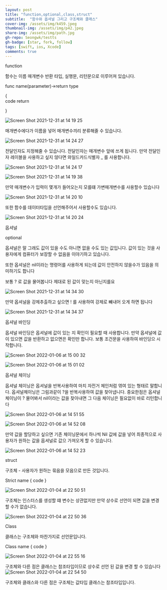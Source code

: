 ```yaml
---
layout: post
title: "function,optional,class,struct"
subtitle:  "함수와 옵셔널 그리고 구조체와 클래스"
cover-img: /assets/img/k459.jpeg
thumbnail-img: /assets/img/p42.jpeg
share-img: /assets/img/path.jpg
gh-repo: Seongwk/testts
gh-badge: [star, fork, follow]
tags: [swift, ios, Xcode]
comments: true
---
```


function

함수는 이름 매개변수 반환 타입, 실행문, 리턴문으로 이루어져 있습니다.

   func name(parameter)->return type
   
   {  
      code
      return 
 
   }
   
![Screen Shot 2021-12-31 at 14 19 25](https://user-images.githubusercontent.com/40172001/147804922-05f27493-a494-492f-a825-b832b88a3641.png)

   
매개변수에다가 이름을 넣어 매개변수끼리 분류해줄 수 있습니다.

![Screen Shot 2021-12-31 at 14 24 27](https://user-images.githubusercontent.com/40172001/147805057-5c3c0823-ca2c-4377-98bb-481c29d319ea.png)



전달인자도 지정해줄 수 있습니다. 전달인자는 매개변수 앞에 쓰게 됩니다. 만약 전달인자 레이블을 사용하고 싶지 않다면 와일드카드식별자 _ 를 사용합니다.

![Screen Shot 2021-12-31 at 14 24 17](https://user-images.githubusercontent.com/40172001/147805039-56b04ffb-b090-414a-b344-d4cfacbcc4ba.png)


![Screen Shot 2021-12-31 at 14 19 38](https://user-images.githubusercontent.com/40172001/147804993-db28d47d-3c34-412e-b40f-50a03ebfc83d.png)



만약 매개변수가 입력이 몇개가 들어오는지 모를떄 가변매개변수를 사용할수 있습니다

![Screen Shot 2021-12-31 at 14 20 10](https://user-images.githubusercontent.com/40172001/147804978-5e1506d1-e2b8-4371-996e-bd9d1082e2b7.png)


또한 함수를 데이터타입을 선언해주어서 사용할수도 있습니다.

![Screen Shot 2021-12-31 at 14 20 24](https://user-images.githubusercontent.com/40172001/147804983-f1c714b5-0c65-4204-b770-723627f899b7.png)


옵셔널

optional

옵셔널은 말 그래도 값이 있을 수도 아니면 없을 수도 있는 값입니다.
값이 있는 것을 사용자에게 컴퓨터가 보장할 수 없음을 이야기하고 있습니다.

또한 옵셔널은 nil이라는 명령어를 사용하게 되는데 값이 안전하지 않을수가 있음을 의미하기도 합니다

보통 ? 로 값을 물어봅니다 제대로 된 값이 맞는지 아닌지를요

![Screen Shot 2021-12-31 at 14 34 30](https://user-images.githubusercontent.com/40172001/147805421-119a8352-8160-4f51-87a3-ebe21a166aa3.png)

만약 옵셔널을 강제추출하고 싶으면 ! 를 사용하여 강제로 뺴내어 오게 하면 됩니다

![Screen Shot 2021-12-31 at 14 34 37](https://user-images.githubusercontent.com/40172001/147805424-9426dbc4-94e0-4811-a9a4-108e8571650e.png)

옵셔널 바인딩

옵셔널 바인딩은 옵셔널에 값이 있는 지 확인이 필요할 때 사용합니다. 
만약 옵셔널에 값이 있으면 값을 반환하고 없으면은 확인만 합니다.
보통 조건문을 사용하여 바인딩으 시작합니다.

![Screen Shot 2022-01-06 at 15 00 32](https://user-images.githubusercontent.com/40172001/148347765-98cca175-7d5d-4c26-918c-b86f726d3af0.png)

![Screen Shot 2022-01-06 at 15 01 02](https://user-images.githubusercontent.com/40172001/148347797-2f2e26cf-9116-4357-ab7a-b80ab3c5583b.png)


옵셔널 체이닝 

옵셔널 체이닝은 옵셔널을 반복사용하여 마치 자전거 체인처럼 엮여 있는 형태르 말합니다.
옵셔널체이닝은 그림과같이 ?을 반복사용하여 값을 찾아냅니다. 
중요한점은 옵셔널체이닝이 ? 물어봐서 nil이라는 값을 찾아내면 그 다음 체이닝은 필요없이 바로 리턴합니다

![Screen Shot 2022-01-06 at 14 51 55](https://user-images.githubusercontent.com/40172001/148347879-54f60827-2adc-4bb6-a347-496361a64bd7.png)

![Screen Shot 2022-01-06 at 14 52 08](https://user-images.githubusercontent.com/40172001/148347920-f7f7545c-a483-4798-b739-713f4b81656d.png)


만약 값을 할당하고 싶으면 기존 체이닝문에서 하나씩 Nil 값에 값을 넣어 최종적으로 사용자가 원하는 값을 옵셔널로 값으 가져오게 할 수 있습니다.

![Screen Shot 2022-01-06 at 14 52 23](https://user-images.githubusercontent.com/40172001/148347951-68950318-4a1e-4712-809e-392a7166fc0e.png)


struct 

구조체 - 사용자가 원하는 묶음을 모음으로 만든 것입니다.

Strict  name
{
	code
}

![Screen Shot 2022-01-04 at 22 50 51](https://user-images.githubusercontent.com/40172001/148070583-73b3e18c-18a3-4291-ab50-f947b6c85ef0.png)


구조체는 인스터스를 생성할 떄 변수는 상관없지만 만약 상수로 선언이 되면 값을 변경할 수가 없습니다.

![Screen Shot 2022-01-04 at 22 50 36](https://user-images.githubusercontent.com/40172001/148070620-819009bd-2fb6-405c-8c37-72ecd9ef1e7a.png)



Class

클래스는 구조체와 마찬가지로 선언문입니다.

Class name
{
	code
}

![Screen Shot 2022-01-04 at 22 55 16](https://user-images.githubusercontent.com/40172001/148070647-06bbe706-2bef-4e49-818a-ec150adb84ad.png)

구조체와 다른 점은 클래스는 참조타입이므로 상수로 선언 된 값을 변경 할 수 있습니다
![Screen Shot 2022-01-04 at 22 54 50](https://user-images.githubusercontent.com/40172001/148070678-c11a660f-3dd0-4568-aba6-3517d1397f4b.png)

구조체와 클래스와 다른 점은 구조체는 값타입 클래스는 참조타입입니다.
